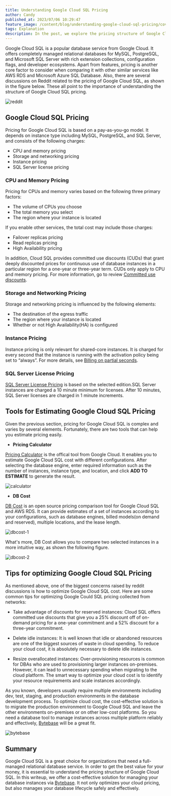 ```yaml
---
title: Understanding Google Cloud SQL Pricing
author: Candy
published_at: 2023/07/06 10:29:47
feature_image: /content/blog/understanding-google-cloud-sql-pricing/cover.webp
tags: Explanation
description: In the post, we explore the pricing structure of Google Cloud SQL, two tools for estimating its cost, and tips for optimizing its pricing.
---
```


Google Cloud SQL is a popular database service from Google Cloud. It offers completely managed relational databases for MySQL, PostgreSQL, and Microsoft SQL Server with rich extension collections, configuration flags, and developer ecosystems. Apart from features, pricing is another core factor to consider when comparing it with other similar services like AWS RDS and Microsoft Azure SQL Database. Also, there are several discussions on Reddit related to the pricing of Google Cloud SQL, as shown in the figure below. These all point to the importance of understanding the structure of Google Cloud SQL pricing.

![reddit](/content/blog/understanding-google-cloud-sql-pricing/reddit.webp)

## Google Cloud SQL Pricing

Pricing for Google Cloud SQL is based on a pay-as-you-go model. It depends on instance type including MySQL, PostgreSQL, and SQL Server, and consists of the following charges:

- CPU and memory pricing
- Storage and networking pricing
- Instance pricing
- SQL Server license pricing

### CPU and Memory Pricing

Pricing for CPUs and memory varies based on the following three primary factors:

- The volume of CPUs you choose
- The total memory you select
- The region where your instance is located

If you enable other services, the total cost may include those charges:

- Failover replicas pricing
- Read replicas pricing
- High Availability pricing

In addition, Cloud SQL provides committed use discounts (CUDs) that grant deeply discounted prices for continuous use of database instances in a particular region for a one-year or three-year term. CUDs only apply to CPU and memory pricing. For more information, go to review [Committed use discounts](https://cloud.google.com/sql/cud).

### Storage and Networking Pricing

Storage and networking pricing is influenced by the following elements:

- The destination of the egress traffic
- The region where your instance is located
- Whether or not High Availability(HA) is configured

### Instance Pricing

Instance pricing is only relevant for shared-core instances. It is charged for every second that the instance is running with the activation policy being set to “always”. For more details, see [Billing on partial seconds](https://cloud.google.com/sql/pricing#billing-partial-seconds).

### SQL Server License Pricing

[SQL Server License Pricing](https://cloud.google.com/sql/pricing#sql-licensing) is based on the selected edition.SQL Server instances are charged a 10 minute minimum for licenses. After 10 minutes, SQL Server licenses are charged in 1 minute increments.

## Tools for Estimating Google Cloud SQL Pricing

Given the previous section, pricing for Google Cloud SQL is complex and varies by several elements. Fortunately, there are two tools that can help you estimate pricing easily.

- **Pricing Calculator**

[Pricing Calculator](https://cloud.google.com/products/calculator) is the offical tool from Google Cloud. It enables you to estimate Google Cloud SQL cost with different configurations. After selecting the database engine, enter required information such as the number of instances, instance type, and location, and click **ADD TO ESTIMATE** to generate the result.

![calculator](/content/blog/understanding-google-cloud-sql-pricing/calculator.webp)

- **DB Cost**

[DB Cost](https://www.dbcost.com/) is an open source pricing comparison tool for Google Cloud SQL and AWS RDS. It can provide estimates of a set of instances according to your configurations, such as database engines, billed models(on demand and reserved), multiple locations, and the lease length.

![dbcost-1](/content/blog/understanding-google-cloud-sql-pricing/dbcost-1.webp)

What's more, DB Cost allows you to compare two selected instances in a more intuitive way, as shown the following figure.

![dbcost-2](/content/blog/understanding-google-cloud-sql-pricing/dbcost-2.webp)

## Tips for optimizing Google Cloud SQL Pricing

As mentioned above, one of the biggest concerns raised by reddit discussions is how to optimize Google Cloud SQL cost. Here are some common tips for optimizing Google Could SQL pricing collected from networks:

- Take advantage of discounts for reserved instances: Cloud SQL offers committed use discounts that give you a 25% discount off of on-demand pricing for a one-year commitment and a 52% discount for a three-year commitment.

- Delete idle instances: It is well known that idle or abandoned resources are one of the biggest sources of waste in cloud spending. To reduce your cloud cost, it is absolutely necessary to delete idle instances.

- Resize overallocated instances: Over-provisioning resources is common for DBAs who are used to provisioning larger instances on-premises. However, it can lead to unnecessary spending when migrating to the cloud platform. The smart way to optimize your cloud cost is to identify your resource requirements and scale  instances accordingly.

As you known, developers usually require multiple environments including dev, test, staging, and production environments in the database development process. To optimize cloud cost, the cost-effective solution is to migrate the production environment to Google Cloud SQL and leave the other environments on-premises or on other low-cost platforms. So you need a database tool to manage instances across multiple platform reliably and effectively, [Bytebase](https://www.bytebase.com) will be a great fit.

![bytebase](/content/blog/understanding-google-cloud-sql-pricing/bytebase.webp)

## Summary

Google Cloud SQL is a great choice for organizations that need a full-managed relational database service. In order to get the best value for your money, it is essential to understand the pricing structure of Google Cloud SQL. In this writeup, we offer a cost-effective solution for managing your database instances via [Bytebase](/docs/introduction/what-is-bytebase). It not only optimizes your cloud pricing, but also manages your database lifecycle safely and effectively.
